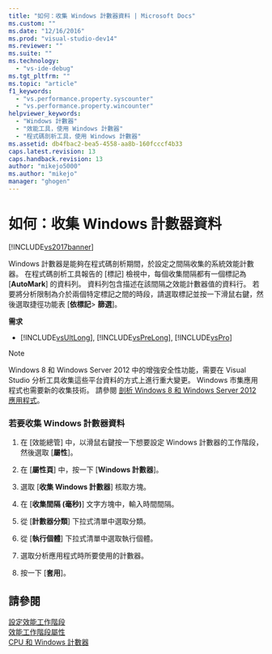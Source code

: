 ```yaml
---
title: "如何：收集 Windows 計數器資料 | Microsoft Docs"
ms.custom: ""
ms.date: "12/16/2016"
ms.prod: "visual-studio-dev14"
ms.reviewer: ""
ms.suite: ""
ms.technology: 
  - "vs-ide-debug"
ms.tgt_pltfrm: ""
ms.topic: "article"
f1_keywords: 
  - "vs.performance.property.syscounter"
  - "vs.performance.property.wincounter"
helpviewer_keywords: 
  - "Windows 計數器"
  - "效能工具，使用 Windows 計數器"
  - "程式碼剖析工具，使用 Windows 計數器"
ms.assetid: db4fbac2-bea5-4558-aa8b-160fcccf4b33
caps.latest.revision: 13
caps.handback.revision: 13
author: "mikejo5000"
ms.author: "mikejo"
manager: "ghogen"
---
```

# 如何：收集 Windows 計數器資料
[!INCLUDE[vs2017banner](../code-quality/includes/vs2017banner.md)]

Windows 計數器是能夠在程式碼剖析期間，於設定之間隔收集的系統效能計數器。  在程式碼剖析工具報告的 \[標記\] 檢視中，每個收集間隔都有一個標記為 \[**AutoMark**\] 的資料列。  資料列包含描述在該間隔之效能計數器值的資料行。  若要將分析限制為介於兩個特定標記之間的時段，請選取標記並按一下滑鼠右鍵，然後選取捷徑功能表 \[**依標記**\> **篩選**\]。  
  
 **需求**  
  
-   [!INCLUDE[vsUltLong](../code-quality/includes/vsultlong_md.md)], [!INCLUDE[vsPreLong](../code-quality/includes/vsprelong_md.md)], [!INCLUDE[vsPro](../code-quality/includes/vspro_md.md)]  
  
> [!NOTE]
>  Windows 8 和 Windows Server 2012 中的增強安全性功能，需要在 Visual Studio 分析工具收集這些平台資料的方式上進行重大變更。  Windows 市集應用程式也需要新的收集技術。  請參閱 [剖析 Windows 8 和 Windows Server 2012 應用程式](../profiling/performance-tools-on-windows-8-and-windows-server-2012-applications.md)。  
  
### 若要收集 Windows 計數器資料  
  
1.  在 \[效能總管\] 中，以滑鼠右鍵按一下想要設定 Windows 計數器的工作階段，然後選取 \[**屬性**\]。  
  
2.  在 \[**屬性頁**\] 中，按一下 \[**Windows 計數器**\]。  
  
3.  選取 \[**收集 Windows 計數器**\] 核取方塊。  
  
4.  在 \[**收集間隔 \(毫秒\)**\] 文字方塊中，輸入時間間隔。  
  
5.  從 \[**計數器分類**\] 下拉式清單中選取分類。  
  
6.  從 \[**執行個體**\] 下拉式清單中選取執行個體。  
  
7.  選取分析應用程式時所要使用的計數器。  
  
8.  按一下 \[**套用**\]。  
  
## 請參閱  
 [設定效能工作階段](../profiling/configuring-performance-sessions.md)   
 [效能工作階段屬性](../profiling/performance-session-properties.md)   
 [CPU 和 Windows 計數器](../profiling/cpu-and-windows-counters.md)